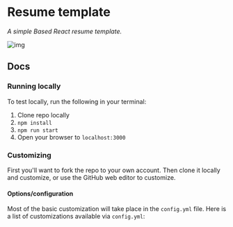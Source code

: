 # Resume template

_A simple Based React resume template._

![img](images/screenshot.png)

## Docs

### Running locally

To test locally, run the following in your terminal:

1. Clone repo locally
1. `npm install`
1. `npm run start`
1. Open your browser to `localhost:3000`

### Customizing

First you'll want to fork the repo to your own account. Then clone it locally and customize, or use the GitHub web editor to customize.

#### Options/configuration

Most of the basic customization will take place in the `config.yml` file. Here is a list of customizations available via `config.yml`:
